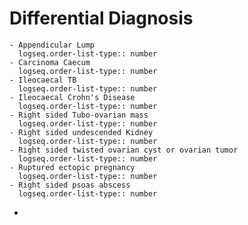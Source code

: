 # Differential Diagnosis
	- Appendicular Lump
	  logseq.order-list-type:: number
	- Carcinoma Caecum
	  logseq.order-list-type:: number
	- Ileocaecal TB
	  logseq.order-list-type:: number
	- Ileocaecal Crohn's Disease
	  logseq.order-list-type:: number
	- Right sided Tubo-ovarian mass
	  logseq.order-list-type:: number
	- Right sided undescended Kidney
	  logseq.order-list-type:: number
	- Right sided twisted ovarian cyst or ovarian tumor
	  logseq.order-list-type:: number
	- Ruptured ectopic pregnancy
	  logseq.order-list-type:: number
	- Right sided psoas abscess
	  logseq.order-list-type:: number
-